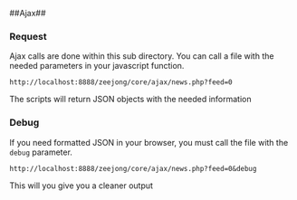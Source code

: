 ##Ajax##


### Request ###

Ajax calls are done within this sub directory.
You can call a file with the needed parameters in your javascript function.

    http://localhost:8888/zeejong/core/ajax/news.php?feed=0

The scripts will return JSON objects with the needed information


### Debug ###

If you need formatted JSON in your browser, you must call the file with the `debug` parameter.

    http://localhost:8888/zeejong/core/ajax/news.php?feed=0&debug
    
This will you give you a cleaner output